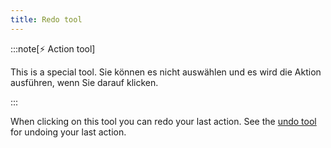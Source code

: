 ```yaml
---
title: Redo tool
---
```


:::note[⚡ Action tool]

This is a special tool.
Sie können es nicht auswählen und es wird die Aktion ausführen, wenn Sie darauf klicken.

:::

When clicking on this tool you can redo your last action.
See the [undo tool](undo) for undoing your last action.
